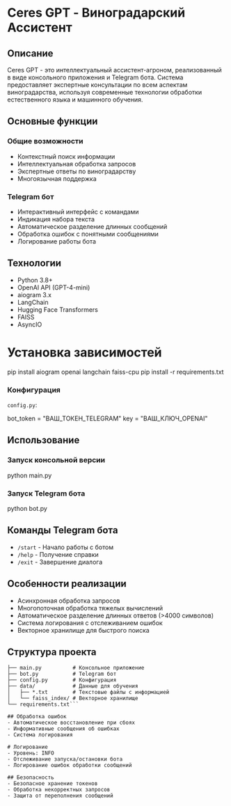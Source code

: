 # Ceres GPT - Виноградарский Ассистент

## Описание
Ceres GPT - это интеллектуальный ассистент-агроном, реализованный в виде консольного приложения и Telegram бота. Система предоставляет экспертные консультации по всем аспектам виноградарства, используя современные технологии обработки естественного языка и машинного обучения.

## Основные функции

### Общие возможности
- Контекстный поиск информации
- Интеллектуальная обработка запросов
- Экспертные ответы по виноградарству
- Многоязычная поддержка

### Telegram бот
- Интерактивный интерфейс с командами
- Индикация набора текста
- Автоматическое разделение длинных сообщений
- Обработка ошибок с понятными сообщениями
- Логирование работы бота

## Технологии
- Python 3.8+
- OpenAI API (GPT-4-mini)
- aiogram 3.x
- LangChain
- Hugging Face Transformers
- FAISS
- AsyncIO

# Установка зависимостей
pip install aiogram openai langchain faiss-cpu
pip install -r requirements.txt

### Конфигурация
`config.py`:

bot_token = "ВАШ_ТОКЕН_TELEGRAM"
key = "ВАШ_КЛЮЧ_OPENAI"

## Использование

### Запуск консольной версии
python main.py

### Запуск Telegram бота
python bot.py

## Команды Telegram бота
- `/start` - Начало работы с ботом
- `/help` - Получение справки
- `/exit` - Завершение диалога

## Особенности реализации
- Асинхронная обработка запросов
- Многопоточная обработка тяжелых вычислений
- Автоматическое разделение длинных ответов (>4000 символов)
- Система логирования с отслеживанием ошибок
- Векторное хранилище для быстрого поиска

## Структура проекта
```ceres_gpt/
├── main.py          # Консольное приложение
├── bot.py           # Telegram бот
├── config.py        # Конфигурация
├── data/            # Данные для обучения
│   ├── *.txt        # Текстовые файлы с информацией
│   └── faiss_index/ # Векторное хранилище
└── requirements.txt```

## Обработка ошибок
- Автоматическое восстановление при сбоях
- Информативные сообщения об ошибках
- Система логирования

# Логирование
- Уровень: INFO
- Отслеживание запуска/остановки бота
- Логирование ошибок обработки сообщений

## Безопасность
- Безопасное хранение токенов
- Обработка некорректных запросов
- Защита от переполнения сообщений




